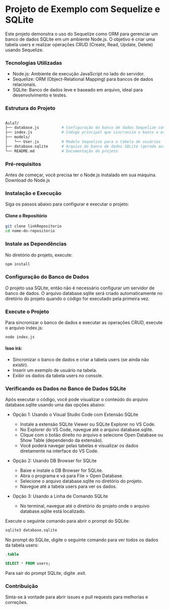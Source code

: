 # Projeto de Exemplo com Sequelize e SQLite

Este projeto demonstra o uso do Sequelize como ORM para gerenciar um banco de dados SQLite em um ambiente Node.js. O objetivo é criar uma tabela users e realizar operações CRUD (Create, Read, Update, Delete) usando Sequelize.

### Tecnologias Utilizadas
 - Node.js: Ambiente de execução JavaScript no lado do servidor.
 - Sequelize: ORM (Object-Relational Mapping) para bancos de dados relacionais.
 - SQLite: Banco de dados leve e baseado em arquivo, ideal para desenvolvimento e testes.

### Estrutura do Projeto
``` bash

Aula7/
├── database.js          # Configuração do banco de dados Sequelize com SQLite
├── index.js             # Código principal que sincroniza o banco e executa operações CRUD
├── models/
│   └── User.js          # Modelo Sequelize para a tabela de usuários
├── database.sqlite      # Arquivo do banco de dados SQLite (gerado automaticamente)
└── README.md            # Documentação do projeto

```

### Pré-requisitos
Antes de começar, você precisa ter o Node.js instalado em sua máquina. Download do Node.js

### Instalação e Execução
Siga os passos abaixo para configurar e executar o projeto:

#### Clone o Repositório

```bash
git clone linkRepositorio
cd nome-do-repositorio
```

### Instale as Dependências

No diretório do projeto, execute:

```bash
npm install
```

### Configuração do Banco de Dados

O projeto usa SQLite, então não é necessário configurar um servidor de banco de dados. O arquivo database.sqlite será criado automaticamente no diretório do projeto quando o código for executado pela primeira vez.

### Execute o Projeto

Para sincronizar o banco de dados e executar as operações CRUD, execute o arquivo index.js:

``` bash
node index.js
```

#### Isso irá:

 - Sincronizar o banco de dados e criar a tabela users (se ainda não existir).
 - Inserir um exemplo de usuário na tabela.
 - Exibir os dados da tabela users no console.


### Verificando os Dados no Banco de Dados SQLite

Após executar o código, você pode visualizar o conteúdo do arquivo database.sqlite usando uma das opções abaixo:

 - Opção 1: Usando o Visual Studio Code com Extensão SQLite
    - Instale a extensão SQLite Viewer ou SQLite Explorer no VS Code.
    - No Explorer do VS Code, navegue até o arquivo database.sqlite.
    - Clique com o botão direito no arquivo e selecione Open Database ou Show Table (dependendo da extensão).
     - Você poderá navegar pelas tabelas e visualizar os dados diretamente na interface do VS Code.


 - Opção 2: Usando DB Browser for SQLite
    - Baixe e instale o DB Browser for SQLite.
     - Abra o programa e vá para File > Open Database. 
     - Selecione o arquivo database.sqlite no diretório do projeto. 
     - Navegue até a tabela users para ver os dados.

 - Opção 3: Usando a Linha de Comando SQLite
    - No terminal, navegue até o diretório do projeto onde o arquivo database.sqlite está localizado.

Execute o seguinte comando para abrir o prompt do SQLite:

``` bash
sqlite3 database.sqlite
```

No prompt do SQLite, digite o seguinte comando para ver todos os dados da tabela users:

``` sql
.table 

SELECT * FROM users;
```

Para sair do prompt SQLite, digite .exit.

### Contribuição
Sinta-se à vontade para abrir issues e pull requests para melhorias e correções.